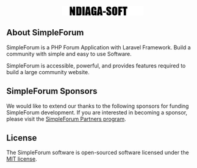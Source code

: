 <p align="center"><a href="#" target="_blank"><img src="public/images/Nka_Soft.png" alt="SimpleForum Logo"></a></p>


## About SimpleForum

SimpleForum is a  PHP Forum Application with Laravel Framework. Build a community with simple and easy to use Software.



SimpleForum is accessible, powerful, and provides features required to build a large community website.


## SimpleForum Sponsors

We would like to extend our thanks to the following sponsors for funding SimpleForum development. If you are interested in becoming a sponsor, please visit the [SimpleForum Partners program](https://partners.SimpleForum.com).


## License

The SimpleForum software is open-sourced software licensed under the [MIT license](https://opensource.org/licenses/MIT).
